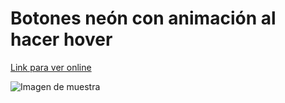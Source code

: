 # Botones neón con animación al hacer hover


[Link para ver online](https://sebagnh.github.io/Botones-neon-animados-css/ "Link para ver online")

![Imagen de muestra](https://img.icons8.com/clouds/100/000000/search.png "Muestra botones eón animados")